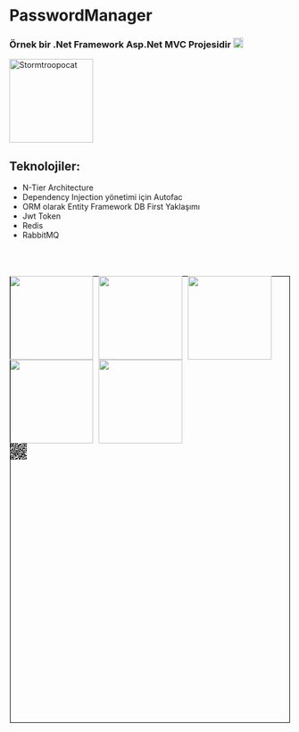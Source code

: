 <h1 class="line" data-line="2">PasswordManager</h1>
<h3 class="line" data-line="3">Örnek bir .Net Framework Asp.Net MVC Projesidir <img class="emoji" draggable="false" alt="😎" src="https://twemoji.maxcdn.com/v/14.0.2/72x72/1f60e.png" style="width:18px"></h3>
<p class="line" data-line="4"><img src="https://octodex.github.com/images/stormtroopocat.jpg" alt="Stormtroopocat" title="The Stormtroopocat" style="width:150px; height:150px;"></p>
<h2 class="line" data-line="6">Teknolojiler:</h2>
<ul>
<li>N-Tier Architecture</li>
<li>Dependency Injection yönetimi için Autofac</li>
<li>ORM olarak Entity Framework DB First Yaklaşımı</li>
<li>Jwt Token</li>
<li>Redis</li>
<li>RabbitMQ</li>
</ul>
<br/>
<br/>
<br/>

<div>
  <img src="https://lh3.googleusercontent.com/u/0/drive-viewer/AK7aPaCBrEsSwx_9FW2CaLQDUWdwcgQMXZE1-Bb_WtcdB26q9e4-ezI8_FGsCxh_U2L6sePc2cs0GQj5YO1viV-Pt9_1YPQ8VQ=w1920-h919" style="float: left; width: 150px; margin-right: 10px;"/>
  <img src="https://upload.wikimedia.org/wikipedia/commons/thumb/7/71/RabbitMQ_logo.svg/2560px-RabbitMQ_logo.svg.png" style="float: left; width: 150px; margin-right: 10px;"/>
  <img src="https://camo.githubusercontent.com/8b213b1e48237b4edc9faf11d1e6e1b7175aae67897b2070c64fa8d8a17ed199/68747470733a2f2f6173706e6574626f696c6572706c6174652e636f6d2f696d616765732f6c6f676f732f746f6f6c732f65662e706e67" style="float: left; width: 150px; margin-right: 10px;"/>
  <img src="https://autofac.org/img/autofac_web-banner_character.svg" style="float: left; width: 150px; margin-right: 10px;"/>
  <img src="https://cdn.iconscout.com/icon/free/png-512/free-redis-5-1175104.png?f=webp&w=256" style="float: left; width: 150px; margin-right: 10px;"/>
</div>


<div class="svg-container" style="width: 100%; max-width: 500px; margin: auto; border: 1px solid #000;">
  <svg width="200" height="200" xmlns="http://www.w3.org/2000/svg" style="display: block; width: 100%; height: auto;">
    <path d="M0 0.5h7m1 0h2m1 0h2m7 0h1m1 0h7M0 1.5h1m5 0h1m2 0h4m3 0h4m2 0h1m5 0h1M0 2.5h1m1 0h3m1 0h1m2 0h1m3 0h1m1 0h5m2 0h1m1 0h3m1 0h1M0 3.5h1m1 0h3m1 0h1m1 0h3m3 0h3m1 0h1m1 0h1m1 0h1m1 0h3m1 0h1M0 4.5h1m1 0h3m1 0h1m1 0h1m3 0h3m1 0h1m5 0h1m1 0h3m1 0h1M0 5.5h1m5 0h1m1 0h3m1 0h4m2 0h3m1 0h1m5 0h1M0 6.5h7m1 0h1m1 0h1m1 0h1m1 0h1m1 0h1m1 0h1m1 0h1m1 0h7M8 7.5h1m5 0h1m2 0h1m2 0h1M0 8.5h1m3 0h1m1 0h10m1 0h1m2 0h6m2 0h1M2 9.5h1m1 0h1m2 0h1m2 0h1m1 0h1m4 0h3m2 0h5m1 0h1M2 10.5h3m1 0h2m5 0h5m3 0h2m3 0h1m1 0h1M1 11.5h1m1 0h2m2 0h2m1 0h1m2 0h1m2 0h5m1 0h1m2 0h1m2 0h1M0 12.5h1m1 0h1m2 0h2m1 0h1m1 0h4m1 0h1m3 0h3m1 0h1m1 0h1m1 0h2M0 13.5h6m3 0h2m2 0h4m1 0h2m1 0h2m1 0h1m1 0h1m1 0h1M5 14.5h3m1 0h1m1 0h2m2 0h2m1 0h1m1 0h1m1 0h2m1 0h1m2 0h1M1 15.5h3m3 0h1m1 0h4m1 0h2m1 0h1m4 0h4m1 0h1M1 16.5h2m2 0h3m1 0h2m2 0h2m2 0h1m1 0h1m1 0h1m1 0h1m2 0h2M0 17.5h6m2 0h1m2 0h2m3 0h1m3 0h2m1 0h3M3 18.5h1m1 0h11m1 0h2m1 0h1m1 0h3m3 0h1M5 19.5h1m1 0h1m1 0h1m2 0h2m1 0h1m1 0h1m1 0h4m2 0h1M0 20.5h3m1 0h6m1 0h3m2 0h1m2 0h8M8 21.5h3m2 0h2m1 0h1m3 0h1m3 0h2m1 0h2M0 22.5h7m1 0h2m1 0h1m3 0h2m1 0h3m1 0h1m1 0h1m1 0h3M0 23.5h1m5 0h1m2 0h2m3 0h1m1 0h5m3 0h2m1 0h1M0 24.5h1m1 0h3m1 0h1m1 0h1m4 0h2m1 0h2m1 0h6M0 25.5h1m1 0h3m1 0h1m6 0h1m1 0h1m2 0h1m2 0h1m1 0h1m2 0h1m1 0h1M0 26.5h1m1 0h3m1 0h1m2 0h4m2 0h4m4 0h1m1 0h1m1 0h2M0 27.5h1m5 0h1m2 0h4m2 0h3m2 0h3m2 0h1m1 0h2M0 28.5h7m1 0h3m1 0h1m2 0h3m2 0h1m1 0h4m1 0h1" fill="none" stroke="black" />
  </svg>
</div>

